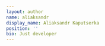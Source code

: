 ```yaml
---
layout: author
name: aliaksandr
display_name: Aliaksandr Kaputserka
position: ''
bio: Just developer
---
```



